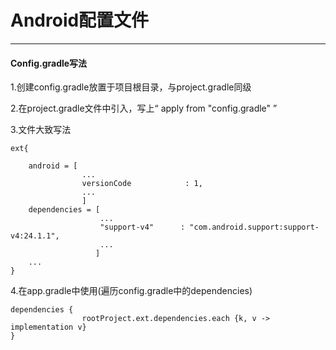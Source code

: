 # Android配置文件

---

#### Config.gradle写法

1.创建config.gradle放置于项目根目录，与project.gradle同级

2.在project.gradle文件中引入，写上“ apply from "config.gradle" ”

3.文件大致写法

```
ext{

    android = [
                ...
                versionCode            : 1,
                ...
                ]
    dependencies = [
                    ...
                    "support-v4"      : "com.android.support:support-v4:24.1.1",
                    ...
                   ]
    ...
}
```

4.在app.gradle中使用\(遍历config.gradle中的dependencies\)

```
dependencies {
                rootProject.ext.dependencies.each {k, v -> implementation v}
}
```



